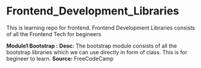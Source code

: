 # Frontend_Development_Libraries
This is learning repo for frontend. Frontend Development Libraries consists of all the Frontend Tech for begineers

**Module1 Bootstrap :**
**Desc:**
The bootstrap module consists of all the bootstrap libraries which we can use directly in form of class. This is for begineer to learn.
**Source:** FreeCodeCamp
